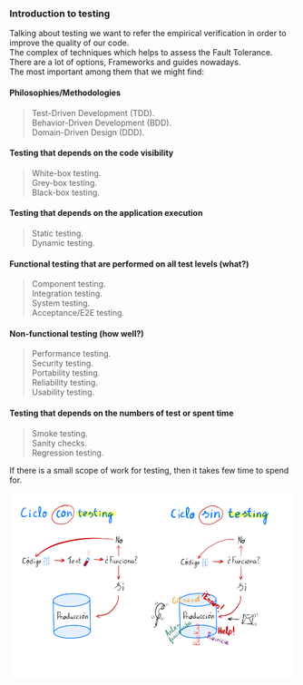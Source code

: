 ### Introduction to testing

Talking about testing we want to refer the empirical verification in order to improve the quality of our code.<br>
The complex of techniques which helps to assess the Fault Tolerance.<br>
There are a lot of options, Frameworks and guides nowadays.<br>
The most important among them that we might find:

#### Philosophies/Methodologies
> Test-Driven Development (TDD).<br>
> Behavior-Driven Development (BDD).<br>
> Domain-Driven Design (DDD).<br>

#### Testing that depends on the code visibility
> White-box testing.<br>
> Grey-box testing.<br>
> Black-box testing.<br>

#### Testing that depends on the application execution
> Static testing.<br>
> Dynamic testing.<br>

#### Functional testing that are performed on all test levels (what?)
> Component testing.<br>
> Integration testing.<br>
> System testing.<br>
> Acceptance/E2E testing.<br>

#### Non-functional testing (how well?)
> Performance testing.<br>
> Security testing.<br>
> Portability testing.<br>
> Reliability testing.<br>
> Usability testing.<br>

#### Testing that depends on the numbers of test or spent time
> Smoke testing.<br>
> Sanity checks.<br>
> Regression testing.<br>

If there is a small scope of work for testing, then it takes few time to spend for. <br>

![por-que-hacer-testing.jpg](static/por-que-hacer-testing.jpg)